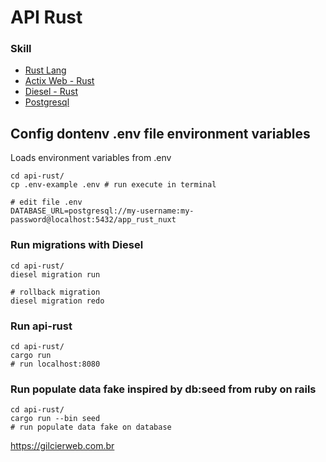 # API Rust

### Skill

- [Rust Lang](https://www.rust-lang.org/)
- [Actix Web - Rust](https://actix.rs/)
- [Diesel - Rust](https://diesel.rs/)
- [Postgresql](https://www.postgresql.org/)

## Config dontenv .env file environment variables
Loads environment variables from .env

```shell
cd api-rust/
cp .env-example .env # run execute in terminal

# edit file .env
DATABASE_URL=postgresql://my-username:my-password@localhost:5432/app_rust_nuxt

```
### Run migrations with Diesel
```shell
cd api-rust/
diesel migration run

# rollback migration
diesel migration redo
```

### Run api-rust

```shell
cd api-rust/
cargo run
# run localhost:8080

```

### Run populate data fake inspired by db:seed from ruby on rails

```shell
cd api-rust/
cargo run --bin seed
# run populate data fake on database

```


https://gilcierweb.com.br